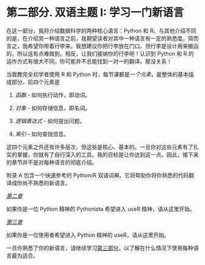 # 第二部分. 双语主题 I: 学习一门新语言

在这一部分，我将介绍数据科学的两种核心语言：Python 和 R。与其他介绍不同的是，在介绍另一种语言之前，我期望读者对其中一种语言有一定的熟悉度。简而言之，我希望你带着行李来。我想建议你把行李放在门口，但行李是设计用来搬运的，所以这有点难做到。相反，让我们接纳你的行李吧！认识到 Python 和 R 的运作方式有很大不同，你可能并不总能找到一对一的翻译。那没关系！

当我教完全初学者使用 R 和 Python 时，每节课都是*一个元素*，是整体的基本组成部分。前四个元素是

1.  *函数* - 如何执行动作，即动词。

1.  *对象* - 如何存储信息，即名词。

1.  *逻辑表达式* - 如何提出问题。

1.  *索引* - 如何查找信息。

这四个元素之外还有许多层次，但这些是核心、基本的。一旦你对这些元素有了扎实的掌握，你就有了自行深入的工具。我的目标是让你达到这一点。因此，接下来的章节并不是对每种语言的彻底介绍。

附录 A 包含一个快速参考的 Python/R 双语词典。它将帮助你将你熟悉的代码翻译成你尚不熟悉的新语言。

*[第二章](ch02.xhtml#ch03)*

如果你是一位 Python 精神的 Pythonista 希望进入 useR 精神，请从这里开始。

*[第三章](ch03.xhtml#ch04)*

如果你是一位使用者希望进入 Python 精神的 useR，请从这里开始。

一旦你熟悉了你的新语言，请继续学习[第三部分](part03.xhtml#p03)，以了解在什么情况下使用每种语言最为适合。
